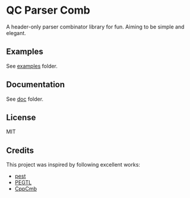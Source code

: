 # QC Parser Comb

A header-only parser combinator library for fun. Aiming to be simple and elegant.

## Examples

See [examples](/examples) folder.

## Documentation

See [doc](/doc) folder.

## License

MIT

## Credits

This project was inspired by following excellent works:

- [pest](https://github.com/pest-parser/pest)
- [PEGTL](https://github.com/taocpp/PEGTL)
- [CppCmb](https://github.com/LPeter1997/CppCmb)
